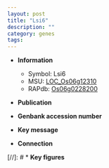 ```yaml
---
layout: post
title: "Lsi6"
description: ""
category: genes
tags: 
---
```


* **Information**  
    + Symbol: Lsi6  
    + MSU: [LOC_Os06g12310](http://rice.uga.edu/cgi-bin/ORF_infopage.cgi?orf=LOC_Os06g12310)  
    + RAPdb: [Os06g0228200](http://rapdb.dna.affrc.go.jp/viewer/gbrowse_details/irgsp1?name=Os06g0228200)  

* **Publication**  

* **Genbank accession number**  

* **Key message**  

* **Connection**  

[//]: # * **Key figures**  


